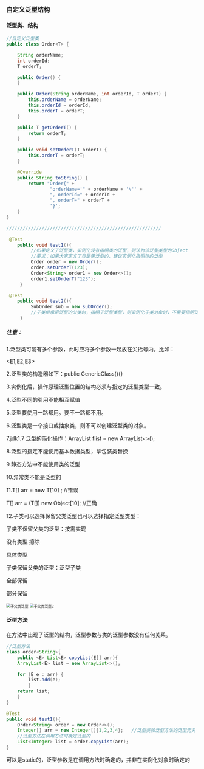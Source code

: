 ### 自定义泛型结构

#### 泛型类、结构

```java
//自定义泛型类
public class Order<T> {

    String orderName;
    int orderId;
    T orderT;

    public Order() {
    }

    public Order(String orderName, int orderId, T orderT) {
        this.orderName = orderName;
        this.orderId = orderId;
        this.orderT = orderT;
    }

    public T getOrderT() {
        return orderT;
    }

    public void setOrderT(T orderT) {
        this.orderT = orderT;
    }

    @Override
    public String toString() {
        return "Order{" +
                "orderName='" + orderName + '\'' +
                ", orderId=" + orderId +
                ", orderT=" + orderT +
                '}';
    }
}

/////////////////////////////////////////////////////////

 @Test
    public void test1(){
         //如果定义了泛型类，实例化没有指明类的泛型，则认为该泛型类型为Object
         //要求：如果大家定义了类是带泛型的，建议实例化指明类的泛型
         Order order = new Order();
         order.setOrderT(123);
         Order<String> order1 = new Order<>();
         order1.setOrderT("123");
     }

 @Test
    public void test2(){
         SubOrder sub = new subOrder();
         //子类继承带泛型的父类时，指明了泛型类型，则实例化子类对象时，不需要指明泛型
     }
```



##### 注意：

1.泛型类可能有多个参数，此时应将多个参数一起放在尖括号内。比如：

<E1,E2,E3>

2.泛型类的构造器如下：public GenericClass(){}

3.实例化后，操作原理泛型位置的结构必须与指定的泛型类型一致。

4.泛型不同的引用不能相互赋值

5.泛型要使用一路都用。要不一路都不用。

6.泛型类是一个接口或抽象类，则不可以创建泛型类的对象。

7.jdk1.7 泛型的简化操作：ArrayList<Fruit> flist = new ArrayList<>();

8.泛型的指定不能使用基本数据类型，拿包装类替换

9.静态方法中不能使用类的泛型

10.异常类不能是泛型的

11.T[] arr = new T[10] ;  //错误

T[] arr = (T[]) new Object[10];     //正确

12.子类可以选择保留父类泛型也可以选择指定泛型类型：

子类不保留父类的泛型：按需实现

没有类型	擦除

具体类型

子类保留父类的泛型：泛型子类

全部保留

部分保留



<img src="C:\Users\Administrator\Desktop\学习\JAVA\3.Java高级\5.泛型\图片\子父类泛型.png" alt="子父类泛型" style="zoom:67%;" />

<img src="C:\Users\Administrator\Desktop\学习\JAVA\3.Java高级\5.泛型\图片\子父类泛型2.png" alt="子父类泛型2" style="zoom:67%;" />



#### 泛型方法

在方法中出现了泛型的结构，泛型参数与类的泛型参数没有任何关系。

```java
//泛型方法
class order<String>{
    public <E> List<E> copyList(E[] arr){
    ArrayList<E> list = new ArrayList<>();

    for (E e : arr) {
        list.add(e);
    	}
    return list;
    }
}

@Test
public void test1(){
    Order<String> order = new Order<>();
    Integer[] arr = new Integer[]{1,2,3,4};   //泛型类和泛型方法的泛型无关
    //泛型方法在调用方法时确定泛型的
    List<Integer> list = order.copyList(arr);
}
```



可以是static的，泛型参数是在调用方法时确定的，并非在实例化对象时确定的